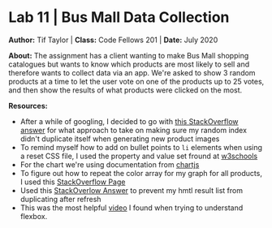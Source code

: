# Lab 11 | Bus Mall Data Collection
**Author:** Tif Taylor | **Class:** Code Fellows 201 | **Date:** July 2020

**About:**
The assignment has a client wanting to make Bus Mall shopping catalogues but wants to know which products are most likely to sell and therefore wants to collect data via an app. We're asked to show 3 random products at a time to let the user vote on one of the products up to 25 votes, and then show the results of what products were clicked on the most. 

**Resources:**
- After a while of googling, I decided to go with [this StackOverflow answer](https://stackoverflow.com/questions/18806210/generating-non-repeating-random-numbers-in-js/18806417#18806417) for what approach to take on making sure my random index didn't duplicate itself when generating new product images
- To remind myself how to add on bullet points to `li` elements when using a reset CSS file, I used the property and value set fround at [w3schools](https://www.w3schools.com/css/css_list.asp)
- For the chart we're using documentation from [chartjs](https://www.chartjs.org/docs/latest/)
- To figure out how to repeat the color array for my graph for all products, I used this [StackOverflow Page](https://stackoverflow.com/questions/59691890/chart-js-repeating-colors)
- Used this [StackOverlow Answer](https://stackoverflow.com/questions/3955229/remove-all-child-elements-of-a-dom-node-in-javascript) to prevent my hmtl result list from duplicating after refresh
- This was the most helpful [video](https://www.youtube.com/watch?v=k32voqQhODc&feature=youtu.be) I found when trying to understand flexbox.